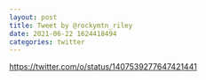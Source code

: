 ```yaml
--- 
layout: post 
title: Tweet by @rockymtn_riley 
date: 2021-06-22 1624418494 
categories: twitter 
--- 
```

https://twitter.com/o/status/1407539277647421441